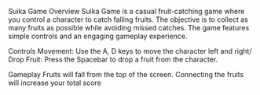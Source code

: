 Suika Game
Overview
Suika Game is a casual fruit-catching game where you control a character to catch falling fruits. The objective is to collect as many fruits as possible while avoiding missed catches. The game features simple controls and an engaging gameplay experience.

Controls
Movement: Use the A, D keys to move the character left and right/
Drop Fruit: Press the Spacebar to drop a fruit from the character.

Gameplay
Fruits will fall from the top of the screen.
Connecting the fruits will increase your total score
